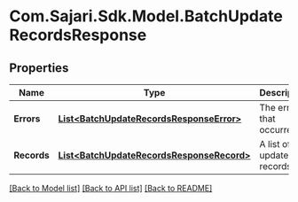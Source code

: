 # Com.Sajari.Sdk.Model.BatchUpdateRecordsResponse

## Properties

Name | Type | Description | Notes
------------ | ------------- | ------------- | -------------
**Errors** | [**List&lt;BatchUpdateRecordsResponseError&gt;**](BatchUpdateRecordsResponseError.md) | The errors that occurred. | [optional] 
**Records** | [**List&lt;BatchUpdateRecordsResponseRecord&gt;**](BatchUpdateRecordsResponseRecord.md) | A list of updated records. | [optional] 

[[Back to Model list]](../README.md#documentation-for-models) [[Back to API list]](../README.md#documentation-for-api-endpoints) [[Back to README]](../README.md)

